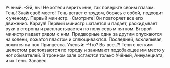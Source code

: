   Ученый. -Эй, вы! Не хотели верить мне, так поверьте своим глазам. Тень! Знай своё место!
 Тень встает с трудом, борясь с собой, подходит к ученому.
Первый министр. -Смотрите! Он повторяет все его движения. Караул!
Первый министр шатается и падает, раскидывает руки в стороны и распластывается по полу серым пятном. Второй министр падает рядом с ним. Придворные один за другим опускаются на колени, ложатся пластом и сплющиваются. Последней, всхлипывая, ложится на пол Принцесса.
Ученый: -Что? Вы все..?!
Тени с легким шелестом расползаются по городу и занимают подобающее им место у ног обывателей. В тронном зале остаются только Учёный, Аннуанциата, и их Тени.
Занавес.    